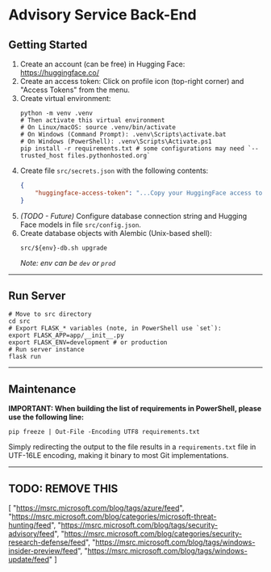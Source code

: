 # Advisory Service Back-End

## Getting Started
1. Create an account (can be free) in Hugging Face: https://huggingface.co/
1. Create an access token: Click on profile icon (top-right corner) and "Access Tokens" from the menu.
1. Create virtual environment:
   ```shell
   python -m venv .venv
   # Then activate this virtual environment
   # On Linux/macOS: source .venv/bin/activate
   # On Windows (Command Prompt): .venv\Scripts\activate.bat
   # On Windows (PowerShell): .venv\Scripts\Activate.ps1
   pip install -r requirements.txt # some configurations may need `--trusted_host files.pythonhosted.org`
   ```
1. Create file `src/secrets.json` with the following contents:
   ```json
   {
       "huggingface-access-token": "...Copy your HuggingFace access token (point x) here..."
   }
   ```
1. *(TODO - Future)* Configure database connection string and Hugging Face models in file `src/config.json`.
1. Create database objects with Alembic (Unix-based shell):
   ```shell
   src/${env}-db.sh upgrade
   ```
   *Note: env can be `dev` or `prod`*

---

## Run Server
```shell
# Move to src directory
cd src
# Export FLASK_* variables (note, in PowerShell use `set`):
export FLASK_APP=app/__init__.py
export FLASK_ENV=development # or production
# Run server instance
flask run
```

---

## Maintenance
**IMPORTANT: When building the list of requirements in PowerShell, please use the following line:**
```shell
pip freeze | Out-File -Encoding UTF8 requirements.txt
```
Simply redirecting the output to the file results in a `requirements.txt` file in UTF-16LE encoding,
making it binary to most Git implementations.

---

## TODO: REMOVE THIS

[
    "https://msrc.microsoft.com/blog/tags/azure/feed",
    "https://msrc.microsoft.com/blog/categories/microsoft-threat-hunting/feed",
    "https://msrc.microsoft.com/blog/tags/security-advisory/feed",
    "https://msrc.microsoft.com/blog/categories/security-research-defense/feed",
    "https://msrc.microsoft.com/blog/tags/windows-insider-preview/feed",
    "https://msrc.microsoft.com/blog/tags/windows-update/feed"
]
